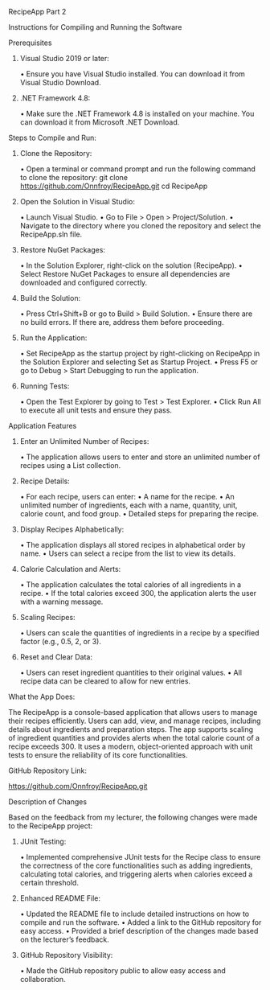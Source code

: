 

RecipeApp Part 2

Instructions for Compiling and Running the Software


Prerequisites

1.	Visual Studio 2019 or later:
   
	•	Ensure you have Visual Studio installed. You can download it from Visual Studio Download.
 
2.	.NET Framework 4.8:

	•	Make sure the .NET Framework 4.8 is installed on your machine. You can download it from Microsoft .NET Download.
 


Steps to Compile and Run:

1.	Clone the Repository:
   
   	• Open a terminal or command prompt and run the following command to clone the repository: git clone https://github.com/Onnfroy/RecipeApp.git cd RecipeApp


4.	Open the Solution in Visual Studio:
   
	•	Launch Visual Studio.
	•	Go to File > Open > Project/Solution.
	•	Navigate to the directory where you cloned the repository and select the RecipeApp.sln file.
	
 5.	Restore NuGet Packages:
    
	•	In the Solution Explorer, right-click on the solution (RecipeApp).
	•	Select Restore NuGet Packages to ensure all dependencies are downloaded and configured correctly.
	
 6.	Build the Solution:
    
	•	Press Ctrl+Shift+B or go to Build > Build Solution.
	•	Ensure there are no build errors. If there are, address them before proceeding.
	
 7.	Run the Application:
    
	•	Set RecipeApp as the startup project by right-clicking on RecipeApp in the Solution Explorer and selecting Set as Startup Project.
	•	Press F5 or go to Debug > Start Debugging to run the application.
	
 8.	Running Tests:
    
	•	Open the Test Explorer by going to Test > Test Explorer.
	•	Click Run All to execute all unit tests and ensure they pass.



Application Features

1.	Enter an Unlimited Number of Recipes:
   
	•	The application allows users to enter and store an unlimited number of recipes using a List<Recipe> collection.
 
3.	Recipe Details:
   
	•	For each recipe, users can enter:
	•	A name for the recipe.
	•	An unlimited number of ingredients, each with a name, quantity, unit, calorie count, and food group.
	•	Detailed steps for preparing the recipe.
 
5.	Display Recipes Alphabetically:
   
	•	The application displays all stored recipes in alphabetical order by name.
	•	Users can select a recipe from the list to view its details.
 
7.	Calorie Calculation and Alerts:
   
	•	The application calculates the total calories of all ingredients in a recipe.
	•	If the total calories exceed 300, the application alerts the user with a warning message.
 
9.	Scaling Recipes:
    
	•	Users can scale the quantities of ingredients in a recipe by a specified factor (e.g., 0.5, 2, or 3).
 
11.	Reset and Clear Data:
    
	•	Users can reset ingredient quantities to their original values.
	•	All recipe data can be cleared to allow for new entries.



What the App Does:

The RecipeApp is a console-based application that allows users to manage their recipes efficiently. Users can add, view, and manage recipes, including details about ingredients and preparation steps. The app supports scaling of ingredient quantities and provides alerts when the total calorie count of a recipe exceeds 300. It uses a modern, object-oriented approach with unit tests to ensure the reliability of its core functionalities.



GitHub Repository Link:

https://github.com/Onnfroy/RecipeApp.git



Description of Changes

Based on the feedback from my lecturer, the following changes were made to the RecipeApp project:

1.	JUnit Testing:
   
	•	Implemented comprehensive JUnit tests for the Recipe class to ensure the correctness of the core functionalities such as adding ingredients, calculating total calories, and triggering alerts when 		calories exceed a certain threshold.

2.	Enhanced README File:
   
	•	Updated the README file to include detailed instructions on how to compile and run the software.
	•	Added a link to the GitHub repository for easy access.
	•	Provided a brief description of the changes made based on the lecturer’s feedback.

3.	GitHub Repository Visibility:
   
	•	Made the GitHub repository public to allow easy access and collaboration.

